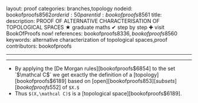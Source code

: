layout: proof
categories: branches,topology
nodeid: bookofproofs$8562
orderid: 50
parentid: bookofproofs$8561
title: 
description: PROOF OF ALTERNATIVE CHARACTERISATION OF TOPOLOGICAL SPACES ★ graduate maths ✔ step by step ✚ visit BookOfProofs now!
references: bookofproofs$8336,bookofproofs$8560
keywords: alternative characterization of topological spaces,proof
contributors: bookofproofs

---


---

* By applying the [De Morgan rules][bookofproofs$6854] to the set `$\mathcal C$` we get exactly the definition of a [topology][bookofproofs$6189] based on [open][bookofproofs$853] [subsets][bookofproofs$552] of `$X.$`
* Thus `$(X,\mathcal C)$` is a [topological space][bookofproofs$6189].
